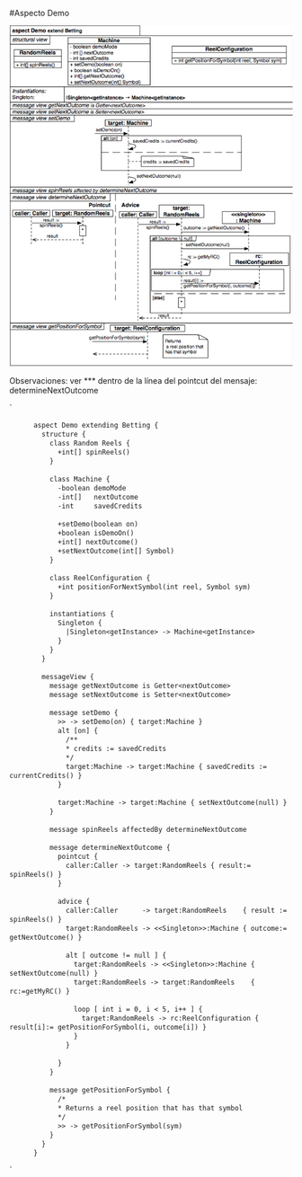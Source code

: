 #Aspecto Demo

!["Aspecto Demo"](img/Demo.png "Aspecto Demo")

Observaciones: ver *** dentro de la línea del pointcut del mensaje: determineNextOutcome

`






          aspect Demo extending Betting {
		    structure {
			  class Random Reels {
			    +int[] spinReels()
              }

              class Machine {
			    -boolean demoMode
				-int[]   nextOutcome
				-int     savedCredits

                +setDemo(boolean on)
				+boolean isDemoOn()
				+int[] nextOutcome()
				+setNextOutcome(int[] Symbol)
              }

              class ReelConfiguration {
			    +int positionForNextSymbol(int reel, Symbol sym)
              }

              instantiations {
			    Singleton {
				  |Singleton<getInstance> -> Machine<getInstance>
				}
              }
            }

            messageView {
			  message getNextOutcome is Getter<nextOutcome>
			  message setNextOutcome is Setter<nextOutcome>

              message setDemo {
			    >> -> setDemo(on) { target:Machine }
				alt [on] {
				  /**
				  * credits := savedCredits
				  */
                  target:Machine -> target:Machine { savedCredits := currentCredits() }
                }

                target:Machine -> target:Machine { setNextOutcome(null) }
			  }
			  
			  message spinReels affectedBy determineNextOutcome

              message determineNextOutcome {
			    pointcut {
				  caller:Caller -> target:RandomReels { result:= spinReels() }
				}

			    advice {
				  caller:Caller      -> target:RandomReels    { result := spinReels() }
				  target:RandomReels -> <<Singleton>>:Machine { outcome:= getNextOutcome() }
				  
				  alt [ outcome != null ] {
				    target:RandomReels -> <<Singleton>>:Machine { setNextOutcome(null) }
					target:RandomReels -> target:RandomReels    { rc:=getMyRC() }

                    loop [ int i = 0, i < 5, i++ ] {
					  target:RandomReels -> rc:ReelConfiguration { result[i]:= getPositionForSymbol(i, outcome[i]) }
                    }
				  }
				  
				}
			  }

              message getPositionForSymbol {
                /*
				* Returns a reel position that has that symbol
				*/
                >> -> getPositionForSymbol(sym)
              }
            }
          }   



`
